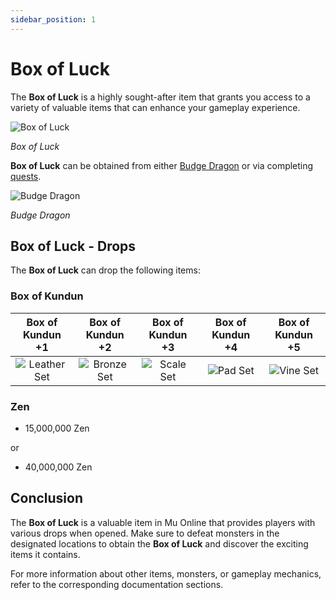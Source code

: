 ```yaml
---
sidebar_position: 1
---
```


# Box of Luck

The **Box of Luck** is a highly sought-after item that grants you access to a variety of valuable items that can enhance your gameplay experience.

![Box of Luck](/img/items/item-bags/box-of-luck.png)

_Box of Luck_

**Box of Luck** can be obtained from either [Budge Dragon](/special-monsters/others/golden-budge-dragon) or via completing [quests](/gameplay-systems/quest-system).

![Budge Dragon](/img/monsters/special/golden/budge-dragon.jpg)

_Budge Dragon_

## Box of Luck - Drops

The **Box of Luck** can drop the following items:

### Box of Kundun

|                Box of Kundun +1                |               Box of Kundun +2                |               Box of Kundun +3               |              Box of Kundun +4              |              Box of Kundun +5               |
| :--------------------------------------------: | :-------------------------------------------: | :------------------------------------------: | :----------------------------------------: | :-----------------------------------------: |
| ![Leather Set](/img/items/item-bags/bok-1.png) | ![Bronze Set](/img/items/item-bags/bok-2.png) | ![Scale Set](/img/items/item-bags/bok-3.png) | ![Pad Set](/img/items/item-bags/bok-4.png) | ![Vine Set](/img/items/item-bags/bok-5.png) |

### Zen

- 15,000,000 Zen

or

- 40,000,000 Zen

## Conclusion

The **Box of Luck** is a valuable item in Mu Online that provides players with various drops when opened. Make sure to defeat monsters in the designated locations to obtain the **Box of Luck** and discover the exciting items it contains.

For more information about other items, monsters, or gameplay mechanics, refer to the corresponding documentation sections.
